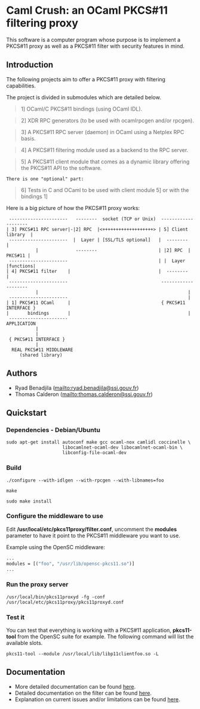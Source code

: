 # Caml Crush: an OCaml PKCS#11 filtering proxy

This software is a computer program whose purpose is to implement
a PKCS#11 proxy as well as a PKCS#11 filter with security features
in mind.

## Introduction

The following projects aim to offer a PKCS#11 proxy with filtering capabilities.

The project is divided in submodules which are detailed below.

>1] OCaml/C PKCS#11 bindings (using OCaml IDL).

>2] XDR RPC generators (to be used with ocamlrpcgen and/or rpcgen).

>3] A PKCS#11 RPC server (daemon) in OCaml using a Netplex RPC basis.

>4] A PKCS#11 filtering module used as a backend to the RPC server.

>5] A PKCS#11 client module that comes as a dynamic library offering 
the PKCS#11 API to the software.

    There is one "optional" part:

>6] Tests in C and OCaml to be used with client module 5] or with the
bindings 1]

Here is a big picture of how the PKCS#11 proxy works:


	 ----------------------   --------  socket (TCP or Unix)  --------------------
	| 3] PKCS#11 RPC server|-|2] RPC  |<+++++++++++++++++++> | 5] Client library  |
	 ----------------------  |  Layer | [SSL/TLS optional]   |  --------          |
	           |              --------                       | |2] RPC  | PKCS#11 |
	 ----------------------                                  | |  Layer |functions|
	| 4] PKCS#11 filter    |                                 |  --------          |
	 ----------------------                                   --------------------
	           |                                                        |
	 ----------------------                                             |
	| 1] PKCS#11 OCaml     |                                  { PKCS#11 INTERFACE }
	|       bindings       |                                            |
	 ----------------------                                       APPLICATION
	           |
	           |
	 { PKCS#11 INTERFACE }
	           |
	  REAL PKCS#11 MIDDLEWARE
	     (shared library)

## Authors

  * Ryad Benadjila (<mailto:ryad.benadjila@ssi.gouv.fr>)
  * Thomas Calderon (<mailto:thomas.calderon@ssi.gouv.fr>)

## Quickstart

### Dependencies - Debian/Ubuntu

    sudo apt-get install autoconf make gcc ocaml-nox camlidl coccinelle \
                         libocamlnet-ocaml-dev libocamlnet-ocaml-bin \
                         libconfig-file-ocaml-dev

### Build

    ./configure --with-idlgen --with-rpcgen --with-libnames=foo

    make
    
    sudo make install

### Configure the middleware to use

Edit **/usr/local/etc/pkcs11proxy/filter.conf**, uncomment the **modules** parameter to
have it point to the PKCS#11 middleware you want to use.

Example using the OpenSC middleware:

```ocaml
...
modules = [("foo", "/usr/lib/opensc-pkcs11.so")]
...
```


### Run the proxy server

    /usr/local/bin/pkcs11proxyd -fg -conf /usr/local/etc/pkcs11proxy/pkcs11proxyd.conf


### Test it

You can test that everything is working with a PKCS#11 application, 
**pkcs11-tool** from the OpenSC suite for example. The following command will
list the available slots.


    pkcs11-tool --module /usr/local/lib/libp11clientfoo.so -L

## Documentation

  * More detailed documentation can be found [here](doc/INDEX.md).
  * Detailed documentation on the filter can be found [here](doc/FILTER.md).
  * Explanation on current issues and/or limitations can be found [here](ISSUES.md).
